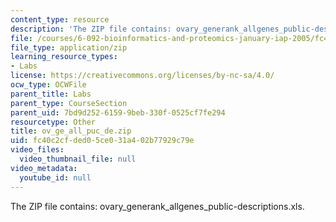 ```yaml
---
content_type: resource
description: 'The ZIP file contains: ovary_generank_allgenes_public-descriptions.xls.'
file: /courses/6-092-bioinformatics-and-proteomics-january-iap-2005/fc40c2cfded05ce031a402b77929c79e_ov_ge_all_puc_de.zip
file_type: application/zip
learning_resource_types:
- Labs
license: https://creativecommons.org/licenses/by-nc-sa/4.0/
ocw_type: OCWFile
parent_title: Labs
parent_type: CourseSection
parent_uid: 7bd9d252-6159-9beb-330f-0525cf7fe294
resourcetype: Other
title: ov_ge_all_puc_de.zip
uid: fc40c2cf-ded0-5ce0-31a4-02b77929c79e
video_files:
  video_thumbnail_file: null
video_metadata:
  youtube_id: null
---
```

The ZIP file contains: ovary_generank_allgenes_public-descriptions.xls.